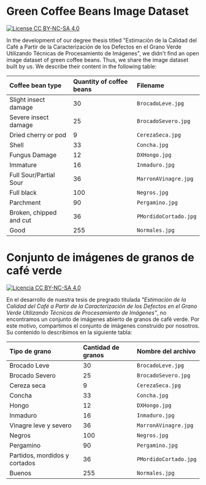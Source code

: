 # Green Coffee Beans Image Dataset

[![License CC BY-NC-SA 4.0](https://img.shields.io/badge/License-CC%20BY--NC--SA%204.0-blue)](https://creativecommons.org/licenses/by-nc-sa/4.0/)

In the development of our degree thesis titled "Estimación de la Calidad del Café a Partir de la Caracterización de los Defectos en el Grano Verde Utilizando Técnicas de Procesamiento de Imágenes", we didn't find an open image dataset of green coffee beans. Thus, we share the image dataset built by us. We describe their content in the following table:

|Coffee bean type|Quantity of coffee beans|Filename|
|:-------------|:------|:----------------|
|Slight insect damage|30|`BrocadoLeve.jpg`|
|Severe insect damage|25|`BrocadoSevero.jpg`|
|Dried cherry or pod|9|`CerezaSeca.jpg`|
|Shell|33|`Concha.jpg`|
|Fungus Damage|12|`DXHongo.jpg`|
|Immature|16|`Inmaduro.jpg`|
|Full Sour/Partial Sour|36|`MarronAVinagre.jpg`|
|Full black|100|`Negros.jpg`|
|Parchment|90|`Pergamino.jpg`|
|Broken, chipped and cut|36|`PMordidoCortado.jpg`|
|Good|255|`Normales.jpg`|

# Conjunto de imágenes de granos de café verde

[![Licencia CC BY-NC-SA 4.0](https://img.shields.io/badge/Licencia-CC%20BY--NC--SA%204.0-blue)](https://creativecommons.org/licenses/by-nc-sa/4.0/)

En el desarrollo de nuestra tesis de pregrado titulada _"Estimación de la Calidad del Café a Partir de la Caracterización de los Defectos en el Grano Verde Utilizando Técnicas de Procesamiento de Imágenes"_, no encontramos un conjunto de imágenes abierto de granos de café verde. Por este motivo, compartimos el conjunto de imágenes construido por nosotros. Su contenido lo describimos en la siguiente tabla: 

|Tipo de grano|Cantidad de granos|Nombre del archivo|
|:-------------|:------|:----------------|
|Brocado Leve|30|`BrocadoLeve.jpg`|
|Brocado Severo|25|`BrocadoSevero.jpg`|
|Cereza seca|9|`CerezaSeca.jpg`|
|Concha|33|`Concha.jpg`|
|Hongo|12|`DXHongo.jpg`|
|Inmaduro|16|`Inmaduro.jpg`|
|Vinagre leve y severo|36|`MarronAVinagre.jpg`|
|Negros|100|`Negros.jpg`|
|Pergamino|90|`Pergamino.jpg`|
|Partidos, mordidos y cortados|36|`PMordidoCortado.jpg`|
|Buenos|255|`Normales.jpg`|